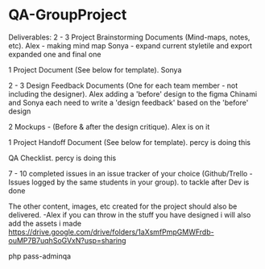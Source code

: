 # QA-GroupProject
Deliverables:
2 - 3 Project Brainstorming Documents (Mind-maps, notes, etc).
Alex - making mind map
Sonya - expand current styletile and export expanded one and final one

1 Project Document (See below for template).
Sonya

2 - 3 Design Feedback Documents (One for each team member - not including the designer).
Alex adding a 'before' design to the figma
Chinami and Sonya each need to write a 'design feedback' based on the 'before' design

2 Mockups - (Before & after the design critique).
Alex is on it

1 Project Handoff Document (See below for template).
percy is doing this

QA Checklist.
percy is doing this

7 - 10 completed issues in an issue tracker of your choice (Github/Trello - Issues logged by the same students in your group).
to tackle after Dev is done

The other content, images, etc created for the project should also be delivered.
-Alex if you can throw in the stuff you have designed 
i will also add the assets i made
https://drive.google.com/drive/folders/1aXsmfPmpGMWFrdb-ouMP7B7uqhSoGVxN?usp=sharing

php
pass-adminqa
